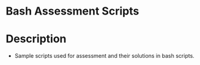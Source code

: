# Bash Assessment Scripts

# Description
* Sample scripts used for assessment and their solutions in bash scripts.